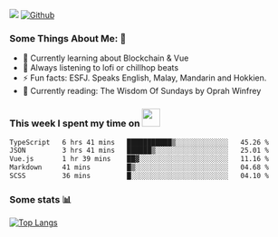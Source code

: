 ![](https://visitor-badge.laobi.icu/badge?page_id=seanho96.seanho96)
[![Github](https://img.shields.io/github/followers/seanho96?label=Follow&style=social)](https://github.com/seanho96)

### Some Things About Me: 👋
- 🌱 Currently learning about Blockchain & Vue
- :musical_note: Always listening to lofi or chillhop beats
- :zap: Fun facts: ESFJ. Speaks English, Malay, Mandarin and Hokkien.
- :book: Currently reading: The Wisdom Of Sundays by Oprah Winfrey

### This week I spent my time on <img src="https://media.giphy.com/media/SvQzkTQb3ZwKcj1QTO/giphy.gif" width="32">

<!--START_SECTION:waka-->

```txt
TypeScript   6 hrs 41 mins   ███████████▒░░░░░░░░░░░░░   45.26 %
JSON         3 hrs 41 mins   ██████▒░░░░░░░░░░░░░░░░░░   25.01 %
Vue.js       1 hr 39 mins    ██▓░░░░░░░░░░░░░░░░░░░░░░   11.16 %
Markdown     41 mins         █▒░░░░░░░░░░░░░░░░░░░░░░░   04.68 %
SCSS         36 mins         █░░░░░░░░░░░░░░░░░░░░░░░░   04.10 %
```

<!--END_SECTION:waka-->

### Some stats 📊

[![Top Langs](https://github-readme-stats.vercel.app/api/top-langs/?username=seanho96&layout=compact&theme=graywhite)](https://github.com/anuraghazra/github-readme-stats)
<br/>
<!-- ![GitHub stats](https://github-readme-stats.vercel.app/api?username=seanho96&show_icons=true&theme=graywhite)-->

